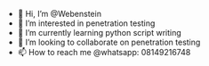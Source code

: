 - 👋 Hi, I’m @Webenstein
- 👀 I’m interested in penetration testing 
- 🌱 I’m currently learning python script writing 
- 💞️ I’m looking to collaborate on penetration testing 
- 📫 How to reach me @whatsapp: 08149216748

<!---
Webenstein/Webenstein is a ✨ special ✨ repository because its `README.md` (this file) appears on your GitHub profile.
You can click the Preview link to take a look at your changes.
--->
